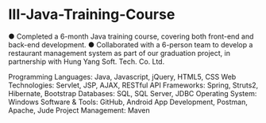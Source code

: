 # III-Java-Training-Course
● Completed a 6-month Java training course, covering both front-end and back-end development.
● Collaborated with a 6-person team to develop a restaurant management system as part of our graduation project, in partnership with Hung Yang Soft. Tech. Co. Ltd.

Programming Languages: Java, Javascript, jQuery, HTML5, CSS
Web Technologies: Servlet, JSP, AJAX, RESTful API
Frameworks: Spring, Struts2, Hibernate, Bootstrap
Databases: SQL, SQL Server, JDBC
Operating System: Windows
Software & Tools: GitHub, Android App Development, Postman, Apache, Jude
Project Management: Maven
